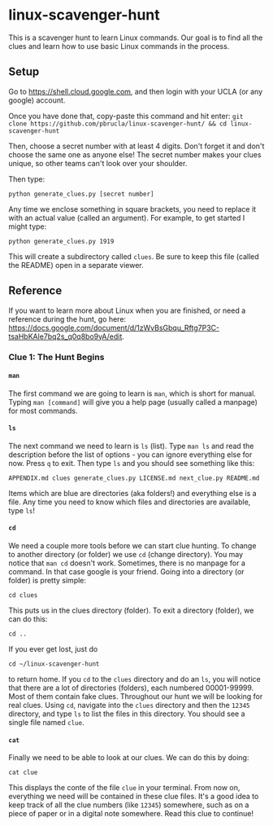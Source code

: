 # linux-scavenger-hunt #

This is a scavenger hunt to learn Linux commands. Our goal is to find all
the clues and learn how to use basic Linux commands in the process.

## Setup ##

Go to https://shell.cloud.google.com, and then login with your UCLA (or any google) account.

Once you have done that, copy-paste this command and hit enter: `git clone https://github.com/pbrucla/linux-scavenger-hunt/ && cd linux-scavenger-hunt`

Then, choose a secret number with at least 4 digits. Don't forget it and
don't choose the same one as anyone else! The secret number makes your clues
unique, so other teams can't look over your shoulder.

Then type:

    python generate_clues.py [secret number]

Any time we enclose something in square brackets, you need to replace it
with an actual value (called an argument). For example, to get started I
might type:

    python generate_clues.py 1919

This will create a subdirectory called `clues`. Be sure to keep this file
(called the README) open in a separate viewer.

## Reference ##

If you want to learn more about Linux when you are finished, or need a reference
during the hunt, go here: https://docs.google.com/document/d/1zWvBsGbqu_Rftg7P3C-tsaHbKAle7bq2s_q0q8bo9yA/edit.

### Clue 1: The Hunt Begins ###

#### `man` ####

The first command we are going to learn is `man`, which is short for manual.
Typing `man [command]` will give you a help page (usually called a manpage)
for most commands.

#### `ls` ####

The next command we need to learn is `ls` (list). Type `man ls` and read the
description before the list of options - you can ignore everything else for now.
Press `q` to exit. Then type `ls` and you should see something
like this:

    APPENDIX.md clues generate_clues.py LICENSE.md next_clue.py README.md

Items which are blue are directories (aka folders!) and everything else is a file. Any time
you need to know which files and directories are available, type `ls`!

#### `cd` ####

We need a couple more tools before we can start clue hunting. To change to
another directory (or folder) we use `cd` (change directory). You may notice that
`man cd` doesn't work. Sometimes, there is no manpage for a command. In that
case google is your friend. Going into a directory (or folder) is pretty simple:

    cd clues

This puts us in the clues directory (folder). To exit a directory (folder), we can do this:

    cd ..

If you ever get lost, just do

    cd ~/linux-scavenger-hunt

to return home. If you `cd` to the `clues` directory and do an `ls`, you
will notice that there are a lot of directories (folders), each numbered 00001-99999.
Most of them contain fake clues. Throughout our hunt we will be looking for real clues. Using
`cd`, navigate into the `clues` directory and then the `12345` directory, and type `ls` to list 
the files in this directory. You should see a single file named `clue`.

#### `cat` ####

Finally we need to be able to look at our clues. We can do this by doing:

    cat clue

This displays the conte of the file `clue` in your terminal. From now on, everything we need
will be contained in these clue files. It's a good idea to keep track of
all the clue numbers (like `12345`) somewhere, such as on a piece of paper
or in a digital note somewhere. Read this clue to continue!
